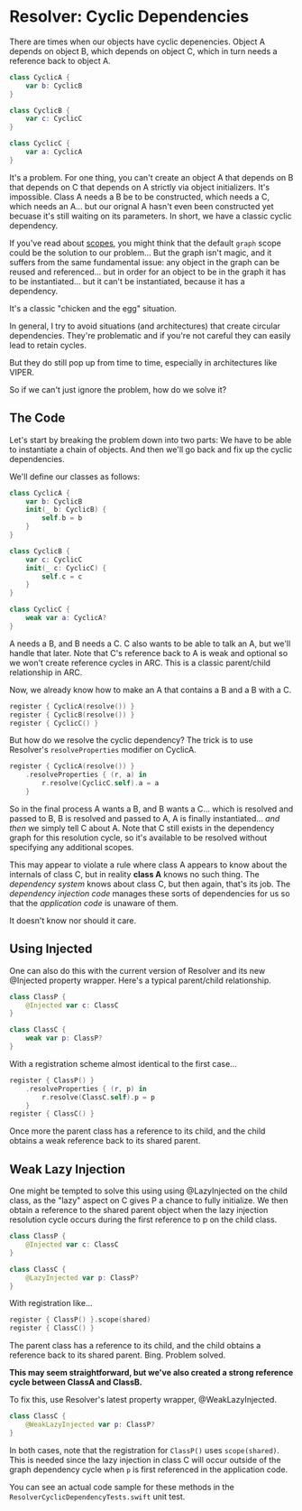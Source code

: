 # Resolver: Cyclic Dependencies

There are times when our objects have cyclic depenencies. Object A depends on object B, which depends on object C, which in turn needs a reference back to object A. 

```swift
class CyclicA {
    var b: CyclicB
}

class CyclicB {
    var c: CyclicC
}

class CyclicC {
    var a: CyclicA
}

```

It's a problem. For one thing, you can't create an object A that depends on B that depends on C that depends on A strictly via  object initializers. It's impossible. Class A needs a B be to be constructed, which needs a C, which needs an A... but our orignal A hasn't even been constructed yet becuase it's still waiting on its parameters. In short, we have a classic cyclic dependency.

If you've read about [scopes](Scopes.md), you might think that the default  `graph` scope could be the solution to our problem... But the graph isn't magic, and it suffers from the same fundamental issue: any object in the graph can be reused and referenced... but in order for an object to be in the graph it has to be instantiated... but it can't be instantiated, because it has a dependency.

It's a classic "chicken and the egg" situation.

In general, I try to avoid situations (and architectures) that create circular dependencies. They're problematic and if you're not careful they can easily lead to retain cycles. 

But they do still pop up from time to time, especially in architectures like VIPER. 

So if we can't just ignore the problem, how do we solve it?

## The Code

Let's start by breaking the problem down into two parts: We have to be able to instantiate a chain of objects. And then we'll go back and fix up the cyclic dependencies.

We'll define our classes as follows:

```swift
class CyclicA {
    var b: CyclicB
    init(_ b: CyclicB) {
        self.b = b
    }
}

class CyclicB {
    var c: CyclicC
    init(_ c: CyclicC) {
        self.c = c
    }
}

class CyclicC {
    weak var a: CyclicA?
}
```
A needs a B, and B needs a C. C also wants to be able to talk an A, but we'll handle that later. Note that C's reference back to A is weak and optional so we won't create reference cycles in ARC. This is a classic parent/child relationship in ARC.

Now, we already know how to make an A that contains a B and a B with a C.
```swift
register { CyclicA(resolve()) }
register { CyclicB(resolve()) }
register { CyclicC() }
```
But how do we resolve the cyclic dependency? The trick is to use Resolver's `resolveProperties` modifier on CyclicA.
```swift
register { CyclicA(resolve()) }
    .resolveProperties { (r, a) in
        r.resolve(CyclicC.self).a = a
    }
```
So in the final process A wants a B, and B wants a C... which is resolved and passed to B, B is resolved and passed to A, A is finally instantiated... *and then* we simply tell C about A. Note that C still exists in the dependency graph for this resolution cycle, so it's available to be resolved without specifying any additional scopes.

This may appear to violate a rule where class A appears to know about the internals of class C, but in reality **class A** knows no such thing. The *dependency system* knows about class C, but then again, that's its job. The *dependency injection code* manages these sorts of dependencies for us so that the  *application code* is unaware of them. 

It doesn't know nor should it care.

## Using Injected
One can also do this with the current version of Resolver and its new @Injected property wrapper. Here's a typical parent/child relationship.
```swift
class ClassP {
    @Injected var c: ClassC
}

class ClassC {
    weak var p: ClassP?
}
```
With a registration scheme almost identical to the first case...
```swift
register { ClassP() }
    .resolveProperties { (r, p) in
        r.resolve(ClassC.self).p = p
    }
register { ClassC() }
```
Once more the parent class has a reference to its child, and the child obtains a weak reference back to its shared parent.

## Weak Lazy Injection
One might be tempted to solve this using using @LazyInjected on the child class, as the "lazy" aspect on C gives P a chance to fully initialize. We then obtain a reference to the shared parent object when the lazy injection resolution cycle occurs during the first reference to p on the child class.
```swift
class ClassP {
    @Injected var c: ClassC
}

class ClassC {
    @LazyInjected var p: ClassP?
}
```
With registration like...
```swift
register { ClassP() }.scope(shared)
register { ClassC() }
```
The parent class has a reference to its child, and the child obtains a reference back to its shared parent. Bing. Problem solved.

**This may seem straightforward, but we've also created a strong reference cycle between ClassA and ClassB.**

To fix this, use Resolver's latest property wrapper, @WeakLazyInjected.

```swift
class ClassC {
    @WeakLazyInjected var p: ClassP?
}
```
In both cases, note that the registration for `ClassP()` uses `scope(shared)`. This is needed since the lazy injection in class C will occur outside of the graph dependency cycle when `p` is first referenced in the application code.

You can see an actual code sample for these methods in the `ResolverCyclicDependencyTests.swift` unit test.
